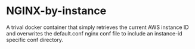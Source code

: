 NGINX-by-instance
=================

A trival docker container that simply retrieves the current AWS
instance ID and overwrites the default.conf nginx conf file to include
an instance-id specific conf directory.


